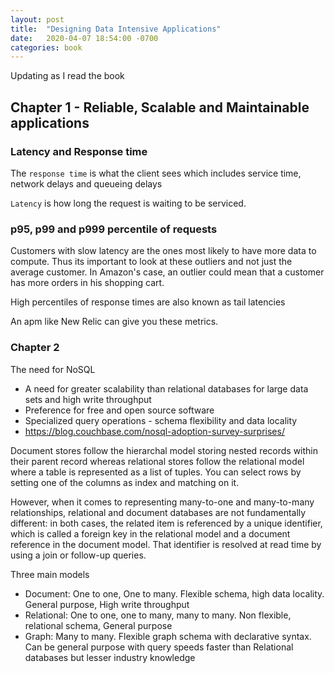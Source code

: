 ```yaml
---
layout: post
title:  "Designing Data Intensive Applications"
date:   2020-04-07 18:54:00 -0700
categories: book
---
```


Updating as I read the book

## Chapter 1 - Reliable, Scalable and Maintainable applications

### Latency and Response time

The `response time` is what the client sees which includes service time, network delays and queueing delays

`Latency` is how long the request is waiting to be serviced.

### p95, p99 and p999 percentile of requests

Customers with slow latency are the ones most likely to have more data to compute. Thus its important to look at these outliers and not just the average customer. In Amazon's case, an outlier could mean that a customer has more orders in his shopping cart.

High percentiles of response times are also known as tail latencies

An apm like New Relic can give you these metrics.


### Chapter 2

The need for NoSQL

- A need for greater scalability than relational databases for large data sets and high write throughput
- Preference for free and open source software
- Specialized query operations - schema flexibility and data locality
- https://blog.couchbase.com/nosql-adoption-survey-surprises/

Document stores follow the hierarchal model storing nested records within their parent record whereas relational stores follow the relational model where a table is represented as a list of tuples. You can select rows by setting one of the columns as index and matching on it.

However, when it comes to representing many-to-one and many-to-many relationships, relational and document databases are not fundamentally different: in both cases, the related item is referenced by a unique identifier, which is called a foreign key in the relational model and a document reference in the document model. That identifier is resolved at read time by using a join or follow-up queries.

Three main models

- Document: One to one, One to many. Flexible schema, high data locality. General purpose, High write throughput
- Relational: One to one, one to many, many to many. Non flexible, relational schema, General purpose
- Graph: Many to many. Flexible graph schema with declarative syntax. Can be general purpose with query speeds faster than Relational databases but lesser industry knowledge
